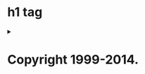 <!DOCTYPE html PUBLIC "-//W3C//DTD XHTML 1.0 Transitional//EN"
"http://www.w3.org/TR/xhtml1/DTD/xhtml1-transitional.dtd">
<html xmlns="http://www.w3.org/1999/xhtml" id="html" lang="en-US">
<head>
    <meta charset="UTF-8">
    <meta name="author"      content="Shakiba Moshiri">
    <meta name="viewport"    content="width=device-width, initial-scale=1.0">
    <link rel="stylesheet" type="text/css" href="style.css">
</head>
<body id="body">
    <h1>h1 tag</h1>
    <div id="airplane">
    <details>
        <summary><h1>Copyright 1999-2014.</h1></summary>
      <p> - by Refsnes Data. All Rights Reserved.</p>
      <p>All content and graphics on this web site are the property of the company Refsnes Data.</p>
    </details>
    </div>
</body>
</html>
